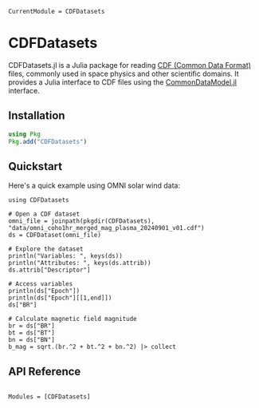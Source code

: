 ```@meta
CurrentModule = CDFDatasets
```

# CDFDatasets

CDFDatasets.jl is a Julia package for reading [CDF (Common Data Format)](https://cdf.gsfc.nasa.gov/) files, commonly used in space physics and other scientific domains. It provides a Julia interface to CDF files using the [CommonDataModel.jl](https://github.com/JuliaGeo/CommonDataModel.jl) interface.

## Installation

```julia
using Pkg
Pkg.add("CDFDatasets")
```

## Quickstart

Here's a quick example using OMNI solar wind data:

```@example omni
using CDFDatasets

# Open a CDF dataset
omni_file = joinpath(pkgdir(CDFDatasets), "data/omni_coho1hr_merged_mag_plasma_20240901_v01.cdf")
ds = CDFDataset(omni_file)
```

```@example omni
# Explore the dataset
println("Variables: ", keys(ds))
println("Attributes: ", keys(ds.attrib))
ds.attrib["Descriptor"]
```

```@example omni
# Access variables
println(ds["Epoch"])
println(ds["Epoch"][[1,end]])
ds["BR"]
```

```@example omni
# Calculate magnetic field magnitude
br = ds["BR"]
bt = ds["BT"]
bn = ds["BN"]
b_mag = sqrt.(br.^2 + bt.^2 + bn.^2) |> collect
```

## API Reference

```@index
```

```@autodocs
Modules = [CDFDatasets]
```
